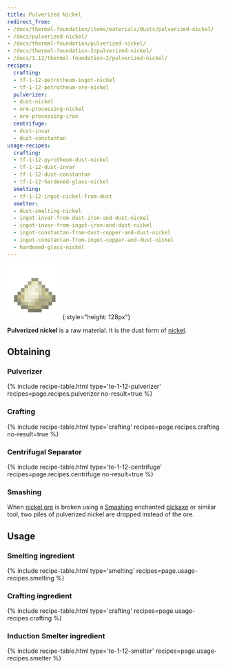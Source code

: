 ```yaml
---
title: Pulverized Nickel
redirect_from:
- /docs/thermal-foundation/items/materials/dusts/pulverized-nickel/
- /docs/pulverized-nickel/
- /docs/thermal-foundation/pulverized-nickel/
- /docs/thermal-foundation-2/pulverized-nickel/
- /docs/1.12/thermal-foundation-2/pulverized-nickel/
recipes:
  crafting:
  - tf-1-12-petrotheum-ingot-nickel
  - tf-1-12-petrotheum-ore-nickel
  pulverizer:
  - dust-nickel
  - ore-processing-nickel
  - ore-processing-iron
  centrifuge:
  - dust-invar
  - dust-constantan
usage-recipes:
  crafting:
  - tf-1-12-pyrotheum-dust-nickel
  - tf-1-12-dust-invar
  - tf-1-12-dust-constantan
  - tf-1-12-hardened-glass-nickel
  smelting:
  - tf-1-12-ingot-nickel-from-dust
  smelter:
  - dust-smelting-nickel
  - ingot-invar-from-dust-iron-and-dust-nickel
  - ingot-invar-from-ingot-iron-and-dust-nickel
  - ingot-constantan-from-dust-copper-and-dust-nickel
  - ingot-constantan-from-ingot-copper-and-dust-nickel
  - hardened-glass-nickel
---
```


![Pulverized nickel](/assets/images/thermal-foundation-2/dust-nickel.png){:style="height: 128px"}


**Pulverized nickel** is a raw material. It is the dust form of
[nickel](/docs/1.12/thermal-foundation/nickel-ingot/).


Obtaining
---------

### Pulverizer
{% include recipe-table.html type='te-1-12-pulverizer' recipes=page.recipes.pulverizer no-result=true %}

### Crafting
{% include recipe-table.html type='crafting' recipes=page.recipes.crafting no-result=true %}

### Centrifugal Separator
{% include recipe-table.html type='te-1-12-centrifuge' recipes=page.recipes.centrifuge no-result=true %}

### Smashing
When [nickel ore](/docs/1.12/thermal-foundation/nickel-ore/) is broken using a
[Smashing](/docs/1.12/cofh-core/smashing/) enchanted
[pickaxe](https://minecraft.gamepedia.com/Pickaxe) or similar tool, two piles of
pulverized nickel are dropped instead of the ore.


Usage
-----

### Smelting ingredient
{% include recipe-table.html type='smelting' recipes=page.usage-recipes.smelting %}

### Crafting ingredient
{% include recipe-table.html type='crafting' recipes=page.usage-recipes.crafting %}

### Induction Smelter ingredient
{% include recipe-table.html type='te-1-12-smelter' recipes=page.usage-recipes.smelter %}

